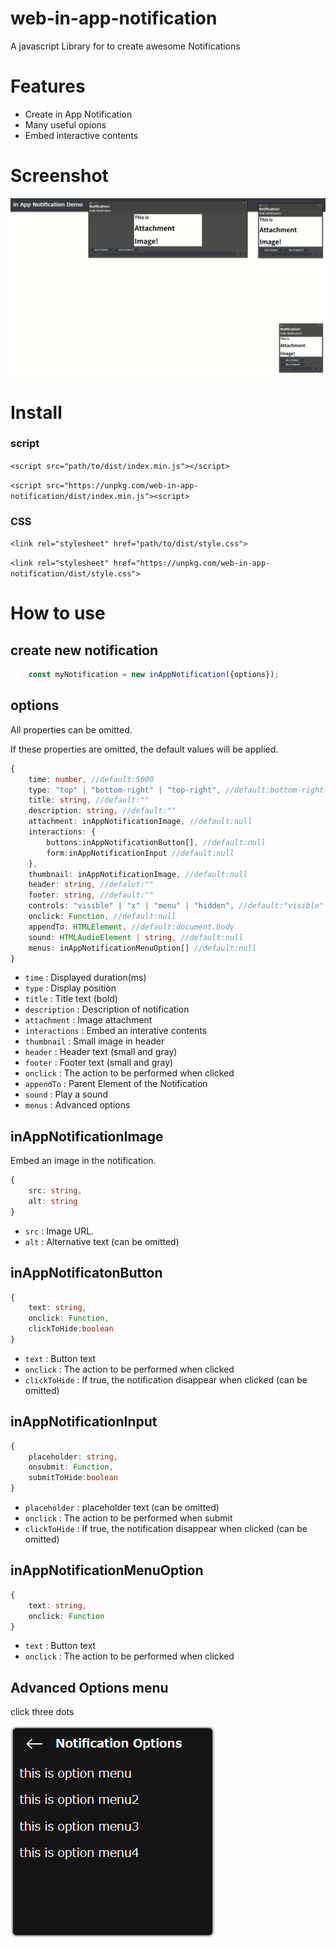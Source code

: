 # web-in-app-notification
A javascript Library for to create awesome Notifications 


# Features
+ Create in App Notification
+ Many useful opions
+ Embed interactive contents

# Screenshot
![screenshot](img/Untitled.png)

# Install
### script
`<script src="path/to/dist/index.min.js"></script>`


`<script src="https://unpkg.com/web-in-app-notification/dist/index.min.js"><script>`

### CSS
`<link rel="stylesheet" href="path/to/dist/style.css">`


`<link rel="stylesheet" href="https://unpkg.com/web-in-app-notification/dist/style.css">`


# How to use
## create new notification
```javascript
    const myNotification = new inAppNotification({options});
```

## options
All properties can be omitted.

If these properties are omitted, the default values will be applied.
```typescript
{
    time: number, //default:5000
    type: "top" | "bottom-right" | "top-right", //default:bottom-right
    title: string, //default:""
    description: string, //default:""
    attachment: inAppNotificationImage, //default:null
    interactions: {
        buttons:inAppNotificationButton[], //default:null
        form:inAppNotificationInput //default:null
    },
    thumbnail: inAppNotificationImage, //default:null
    header: string, //defalut:""
    footer: string, //default:""
    controls: "visible" | "x" | "menu" | "hidden", //default:"visible"
    onclick: Function, //default:null
    appendTo: HTMLElement, //default:document.body
    sound: HTMLAudioElement | string, //default:null
    menus: inAppNotificationMenuOption[] //default:null
}
```
+ `time` : Displayed duration(ms)
+ `type` : Display position
+ `title` : Title text (bold)
+ `description` : Description of notification
+ `attachment` : Image attachment
+ `interactions` : Embed an interative contents
+ `thumbnail` : Small image in header
+ `header` : Header text (small and gray)
+ `footer` : Footer text (small and gray)
+ `onclick` : The action to be performed when clicked
+ `appendTo` : Parent Element of the Notification
+ `sound` : Play a sound
+ `menus` : Advanced options
  

## inAppNotificationImage
Embed an image in the notification.
```typescript
{
    src: string,
    alt: string
}
```
+ `src` : Image URL.
+ `alt` : Alternative text (can be omitted)

## inAppNotificatonButton
```typescript
{
    text: string,
    onclick: Function,
    clickToHide:boolean
}
```
+ `text` : Button text
+ `onclick` : The action to be performed when clicked
+ `clickToHide` : If true, the notification disappear when clicked (can be omitted)

## inAppNotificationInput
```typescript
{
    placeholder: string,
    onsubmit: Function,
    submitToHide:boolean
}
```
+ `placeholder` : placeholder text (can be omitted)
+ `onclick` : The action to be performed when submit
+ `clickToHide` : If true, the notification disappear when clicked (can be omitted)

## inAppNotificationMenuOption
```typescript
{
    text: string,
    onclick: Function
}
```

+ `text` : Button text
+ `onclick` : The action to be performed when clicked

## Advanced Options menu
click three dots 

![Advanced options](img/options.png)

